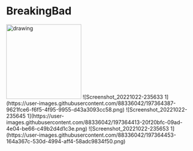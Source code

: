 ﻿# BreakingBad
 <img src="https://user-images.githubusercontent.com/88336042/197364387-9621fce6-f6f5-4f95-9955-d43a3093cc58.png" alt="drawing" width="200"/>
![Screenshot_20221022-235633 1](https://user-images.githubusercontent.com/88336042/197364387-9621fce6-f6f5-4f95-9955-d43a3093cc58.png)
![Screenshot_20221022-235645 1](https://user-images.githubusercontent.com/88336042/197364413-20f20bfc-09ad-4e04-be66-c49b2d4d1c3e.png)
![Screenshot_20221022-235653 1](https://user-images.githubusercontent.com/88336042/197364453-164a367c-530d-4994-aff4-58adc9834f50.png)

